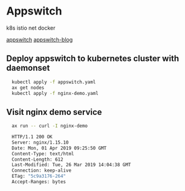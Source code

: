 # Appswitch
k8s  istio net  docker

[appswitch](https://appswitch.readthedocs.io/en/latest/overview.html)
[appswitch-blog](http://appswitch.io/blog/kubernetes_istio_and_network_function_devirtualization_with_appswitch/)

## Deploy appswitch to kubernetes cluster with daemonset

```bash
  kubectl apply -f appswitch.yaml
  ax get nodes
  kubectl apply -f nginx-demo.yaml 
```
## Visit nginx demo service

```bash
  ax run -- curl -I nginx-demo

  HTTP/1.1 200 OK
  Server: nginx/1.15.10
  Date: Mon, 01 Apr 2019 09:25:50 GMT
  Content-Type: text/html
  Content-Length: 612
  Last-Modified: Tue, 26 Mar 2019 14:04:38 GMT
  Connection: keep-alive
  ETag: "5c9a3176-264"
  Accept-Ranges: bytes
```


